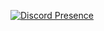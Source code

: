 [![Discord Presence](https://lanyard-profile-readme.vercel.app/api/129793399887757313)](https://discord.com/users/129793399887757313)

